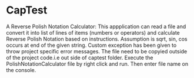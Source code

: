 # CapTest
A Reverse Polish Notation Calculator:
This appplication can read a file and convert it into list of lines of items (numbers or operators) and calculate Reverse Polish Notation based on instructions.
Assumption is sqrt, sin, cos occurs at end of the given string.
Custom exception has been given to throw project specific error messages.
The file need to be copyied outside of the project code.i.e out side of captest folder.
Execute the PolishNotationCalculator file by right click and run.
Then enter file name on the console.
